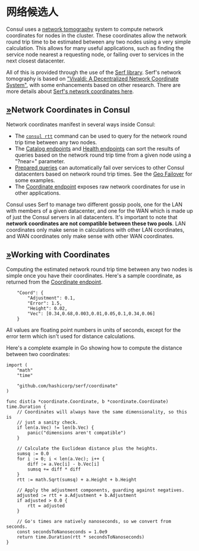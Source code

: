 # 网络候选人

Consul uses a [network tomography](https://en.wikipedia.org/wiki/Network_tomography) system to compute network coordinates for nodes in the cluster. These coordinates allow the network round trip time to be estimated between any two nodes using a very simple calculation. This allows for many useful applications, such as finding the service node nearest a requesting node, or failing over to services in the next closest datacenter.

All of this is provided through the use of the [Serf library](https://www.serf.io/). Serf's network tomography is based on ["Vivaldi: A Decentralized Network Coordinate System"](http://www.cs.ucsb.edu/~ravenben/classes/276/papers/vivaldi-sigcomm04.pdf), with some enhancements based on other research. There are more details about [Serf's network coordinates here](https://www.serf.io/docs/internals/coordinates.html).

## [»](consul-by-hashicorp-3.md#network-coordinates-in-consul)Network Coordinates in Consul

Network coordinates manifest in several ways inside Consul:

* The [`consul rtt`](https://www.consul.io/commands/rtt) command can be used to query for the network round trip time between any two nodes.
* The [Catalog endpoints](https://www.consul.io/api/catalog) and [Health endpoints](https://www.consul.io/api/health) can sort the results of queries based on the network round trip time from a given node using a "?near=" parameter.
* [Prepared queries](https://www.consul.io/api/query) can automatically fail over services to other Consul datacenters based on network round trip times. See the [Geo Failover](https://learn.hashicorp.com/tutorials/consul/automate-geo-failover) for some examples.
* The [Coordinate endpoint](https://www.consul.io/api/coordinate) exposes raw network coordinates for use in other applications.

Consul uses Serf to manage two different gossip pools, one for the LAN with members of a given datacenter, and one for the WAN which is made up of just the Consul servers in all datacenters. It's important to note that **network coordinates are not compatible between these two pools**. LAN coordinates only make sense in calculations with other LAN coordinates, and WAN coordinates only make sense with other WAN coordinates.

## [»](consul-by-hashicorp-3.md#working-with-coordinates)Working with Coordinates

Computing the estimated network round trip time between any two nodes is simple once you have their coordinates. Here's a sample coordinate, as returned from the [Coordinate endpoint](https://www.consul.io/api/coordinate).

```text
    "Coord": {
        "Adjustment": 0.1,
        "Error": 1.5,
        "Height": 0.02,
        "Vec": [0.34,0.68,0.003,0.01,0.05,0.1,0.34,0.06]
    }
```

All values are floating point numbers in units of seconds, except for the error term which isn't used for distance calculations.

Here's a complete example in Go showing how to compute the distance between two coordinates:

```text
import (
    "math"
    "time"

    "github.com/hashicorp/serf/coordinate"
)

func dist(a *coordinate.Coordinate, b *coordinate.Coordinate) time.Duration {
    // Coordinates will always have the same dimensionality, so this is
    // just a sanity check.
    if len(a.Vec) != len(b.Vec) {
        panic("dimensions aren't compatible")
    }

    // Calculate the Euclidean distance plus the heights.
    sumsq := 0.0
    for i := 0; i < len(a.Vec); i++ {
        diff := a.Vec[i] - b.Vec[i]
        sumsq += diff * diff
    }
    rtt := math.Sqrt(sumsq) + a.Height + b.Height

    // Apply the adjustment components, guarding against negatives.
    adjusted := rtt + a.Adjustment + b.Adjustment
    if adjusted > 0.0 {
        rtt = adjusted
    }

    // Go's times are natively nanoseconds, so we convert from seconds.
    const secondsToNanoseconds = 1.0e9
    return time.Duration(rtt * secondsToNanoseconds)
}
```

